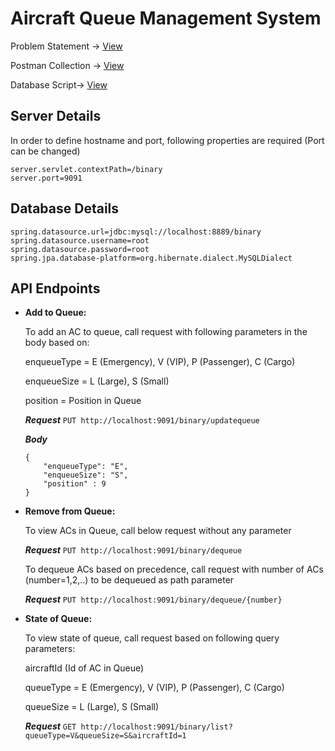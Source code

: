 # Aircraft Queue Management System

Problem Statement -> [View](/resources/Exercise.txt)

Postman Collection -> [View](resources/binarydemo.postman_collection.json)

Database Script-> [View](resources/script.sql)

## Server Details

In order to define hostname and port, following properties are required (Port can be changed)

```
server.servlet.contextPath=/binary
server.port=9091
```

## Database Details
```
spring.datasource.url=jdbc:mysql://localhost:8889/binary
spring.datasource.username=root
spring.datasource.password=root
spring.jpa.database-platform=org.hibernate.dialect.MySQLDialect
```
## API Endpoints

  - **Add to Queue:**
  
    To add an AC to queue, call request with following parameters in the body based on:
     
     enqueueType = E (Emergency), V (VIP), P (Passenger), C (Cargo)
     
     enqueueSize = L (Large), S (Small)
     
     position = Position in Queue
   
     **_Request_** `PUT http://localhost:9091/binary/updatequeue`

     **_Body_**
       ```   
       {
           "enqueueType": "E",
           "enqueueSize": "S",
           "position" : 9
       }
      ```
  - **Remove from Queue:**
   
      To view ACs in Queue, call below request without any parameter

     **_Request_** `PUT http://localhost:9091/binary/dequeue`

      To dequeue ACs based on precedence, call request with number of ACs (number=1,2,..) to be dequeued as path parameter

      **_Request_** `PUT http://localhost:9091/binary/dequeue/{number}`
 
   - **State of Queue:**

      To view state of queue, call request based on following query parameters:
      
      aircraftId (Id of AC in Queue)
      
      queueType = E (Emergency), V (VIP), P (Passenger), C (Cargo)
      
      queueSize = L (Large), S (Small)

      **_Request_** `GET http://localhost:9091/binary/list?queueType=V&queueSize=S&aircraftId=1`
